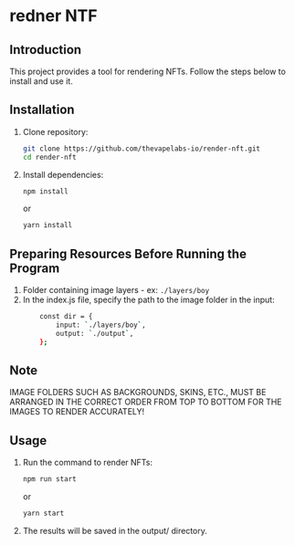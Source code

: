
# redner NTF
## Introduction
This project provides a tool for rendering NFTs. Follow the steps below to install and use it.

## Installation
1. Clone repository:
    ```bash
    git clone https://github.com/thevapelabs-io/render-nft.git
    cd render-nft
    ```

2. Install dependencies:
    ```bash
    npm install
    ```
    or
    ```bash
    yarn install
    ```

## Preparing Resources Before Running the Program
1.  Folder containing image layers - ex: `./layers/boy`
2.  In the index.js file, specify the path to the image folder in the input:
    ```bash
        const dir = {
            input: `./layers/boy`,
            output: `./output`,
        };
    ```

## Note
IMAGE FOLDERS SUCH AS BACKGROUNDS, SKINS, ETC., MUST BE ARRANGED IN THE CORRECT ORDER FROM TOP TO BOTTOM FOR THE IMAGES TO RENDER ACCURATELY!


## Usage
1. Run the command to render NFTs:
    ```bash
    npm run start
    ```
    or
    ```bash
    yarn start
    ```

2. The results will be saved in the output/ directory.

